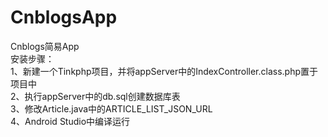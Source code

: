 # CnblogsApp
Cnblogs简易App</br>
安装步骤：</br>
  1、新建一个Tinkphp项目，并将appServer中的IndexController.class.php置于项目中</br>
  2、执行appServer中的db.sql创建数据库表</br>
  3、修改Article.java中的ARTICLE_LIST_JSON_URL</br>
  4、Android Studio中编译运行</br>

